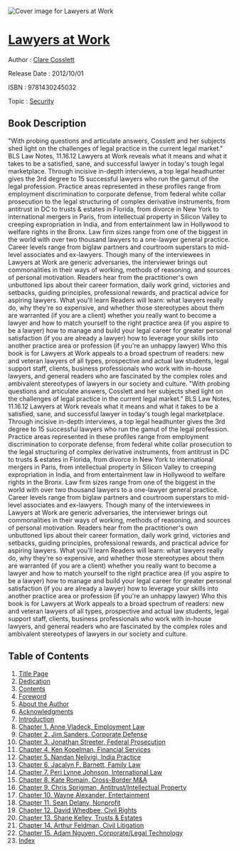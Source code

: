 ![Cover image for Lawyers at Work](https://imgdetail.ebookreading.net/cover/cover/security/EB9781430245032.jpg)

[Lawyers at Work](https://ebookreading.net/view/book/Lawyers+at+Work-EB9781430245032_1.html "Lawyers at Work")
====================================================================================================================

Author : [Clare Cosslett](https://ebookreading.net/search/author/Clare+Cosslett)

Release Date : 2012/10/01

ISBN : 9781430245032

Topic : [Security](https://ebookreading.net/search/category/security)

Book Description
-----------------

"With probing questions and articulate answers, Cosslett and her subjects shed light on the challenges of legal practice in the current legal market." BLS Law Notes, 11.16.12
Lawyers at Work reveals what it means and what it takes to be a satisfied, sane, and successful lawyer in today's tough legal marketplace. Through incisive in-depth interviews, a top legal headhunter gives the 3rd degree to 15 successful lawyers who run the gamut of the legal profession.
Practice areas represented in these profiles range from employment discrimination to corporate defense, from federal white collar prosecution to the legal structuring of complex derivative instruments, from antitrust in DC to trusts &amp; estates in Florida, from divorce in New York to international mergers in Paris, from intellectual property in Silicon Valley to creeping expropriation in India, and from entertainment law in Hollywood to welfare rights in the Bronx. Law firm sizes range from one of the biggest in the world with over two thousand lawyers to a one-lawyer general practice. Career levels range from biglaw partners and courtroom superstars to mid-level associates and ex-lawyers.
Though many of the interviewees in Lawyers at Work are generic adversaries, the interviewer brings out commonalities in their ways of working, methods of reasoning, and sources of personal motivation. Readers hear from the practitioner's own unbuttoned lips about their career formation, daily work grind, victories and setbacks, guiding principles, professional rewards, and practical advice for aspiring lawyers.
What you'll learn
Readers will learn:
what lawyers really do, why they're so expensive, and whether those stereotypes about them are warranted (if you are a client)
whether you really want to become a lawyer and how to match yourself to the right practice area (if you aspire to be a lawyer)
how to manage and build your legal career for greater personal satisfaction (if you are already a lawyer)
how to leverage your skills into another practice area or profession (if you're an unhappy lawyer)
Who this book is for
Lawyers at Work appeals to a broad spectrum of readers: new and veteran lawyers of all types, prospective and actual law students, legal support staff, clients, business professionals who work with in-house lawyers, and general readers who are fascinated by the complex roles and ambivalent stereotypes of lawyers in our society and culture.
              "With probing questions and articulate answers, Cosslett and her subjects shed light on the challenges of legal practice in the current legal market." BLS Law Notes, 11.16.12
Lawyers at Work reveals what it means and what it takes to be a satisfied, sane, and successful lawyer in today's tough legal marketplace. Through incisive in-depth interviews, a top legal headhunter gives the 3rd degree to 15 successful lawyers who run the gamut of the legal profession.
Practice areas represented in these profiles range from employment discrimination to corporate defense, from federal white collar prosecution to the legal structuring of complex derivative instruments, from antitrust in DC to trusts &amp; estates in Florida, from divorce in New York to international mergers in Paris, from intellectual property in Silicon Valley to creeping expropriation in India, and from entertainment law in Hollywood to welfare rights in the Bronx. Law firm sizes range from one of the biggest in the world with over two thousand lawyers to a one-lawyer general practice. Career levels range from biglaw partners and courtroom superstars to mid-level associates and ex-lawyers.
Though many of the interviewees in Lawyers at Work are generic adversaries, the interviewer brings out commonalities in their ways of working, methods of reasoning, and sources of personal motivation. Readers hear from the practitioner's own unbuttoned lips about their career formation, daily work grind, victories and setbacks, guiding principles, professional rewards, and practical advice for aspiring lawyers.
What you'll learn
Readers will learn:
what lawyers really do, why they're so expensive, and whether those stereotypes about them are warranted (if you are a client)
whether you really want to become a lawyer and how to match yourself to the right practice area (if you aspire to be a lawyer)
how to manage and build your legal career for greater personal satisfaction (if you are already a lawyer)
how to leverage your skills into another practice area or profession (if you're an unhappy lawyer)
Who this book is for
Lawyers at Work appeals to a broad spectrum of readers: new and veteran lawyers of all types, prospective and actual law students, legal support staff, clients, business professionals who work with in-house lawyers, and general readers who are fascinated by the complex roles and ambivalent stereotypes of lawyers in our society and culture.
              
Table of Contents
-----------------

1. [Title Page](https://ebookreading.net/view/book/Lawyers+at+Work-EB9781430245032_2.html)
1. [Dedication](https://ebookreading.net/view/book/Lawyers+at+Work-EB9781430245032_4.html)
1. [Contents](https://ebookreading.net/view/book/Lawyers+at+Work-EB9781430245032_5.html)
1. [Foreword](https://ebookreading.net/view/book/Lawyers+at+Work-EB9781430245032_6.html)
1. [About the Author](https://ebookreading.net/view/book/Lawyers+at+Work-EB9781430245032_7.html)
1. [Acknowledgments](https://ebookreading.net/view/book/Lawyers+at+Work-EB9781430245032_8.html)
1. [Introduction](https://ebookreading.net/view/book/Lawyers+at+Work-EB9781430245032_9.html)
1. [Chapter 1. Anne Vladeck, Employment Law](https://ebookreading.net/view/book/Lawyers+at+Work-EB9781430245032_10.html)
1. [Chapter 2. Jim Sanders, Corporate Defense](https://ebookreading.net/view/book/Lawyers+at+Work-EB9781430245032_11.html)
1. [Chapter 3. Jonathan Streeter, Federal Prosecution](https://ebookreading.net/view/book/Lawyers+at+Work-EB9781430245032_12.html)
1. [Chapter 4. Ken Kopelman, Financial Services](https://ebookreading.net/view/book/Lawyers+at+Work-EB9781430245032_13.html)
1. [Chapter 5. Nandan Nelivigi, India Practice](https://ebookreading.net/view/book/Lawyers+at+Work-EB9781430245032_14.html)
1. [Chapter 6. Jacalyn F. Barnett, Family Law](https://ebookreading.net/view/book/Lawyers+at+Work-EB9781430245032_15.html)
1. [Chapter 7. Peri Lynne Johnson, International Law](https://ebookreading.net/view/book/Lawyers+at+Work-EB9781430245032_16.html)
1. [Chapter 8. Kate Romain, Cross-Border M&amp;A](https://ebookreading.net/view/book/Lawyers+at+Work-EB9781430245032_17.html)
1. [Chapter 9. Chris Sprigman, Antitrust/Intellectual Property](https://ebookreading.net/view/book/Lawyers+at+Work-EB9781430245032_18.html)
1. [Chapter 10. Wayne Alexander, Entertainment](https://ebookreading.net/view/book/Lawyers+at+Work-EB9781430245032_19.html)
1. [Chapter 11. Sean Delany, Nonprofit](https://ebookreading.net/view/book/Lawyers+at+Work-EB9781430245032_20.html)
1. [Chapter 12. David Whedbee, Civil Rights](https://ebookreading.net/view/book/Lawyers+at+Work-EB9781430245032_21.html)
1. [Chapter 13. Shane Kelley, Trusts &amp; Estates](https://ebookreading.net/view/book/Lawyers+at+Work-EB9781430245032_22.html)
1. [Chapter 14. Arthur Feldman, Civil Litigation](https://ebookreading.net/view/book/Lawyers+at+Work-EB9781430245032_23.html)
1. [Chapter 15. Adam Nguyen, Corporate/Legal Technology](https://ebookreading.net/view/book/Lawyers+at+Work-EB9781430245032_24.html)
1. [Index](https://ebookreading.net/view/book/Lawyers+at+Work-EB9781430245032_25.html)

